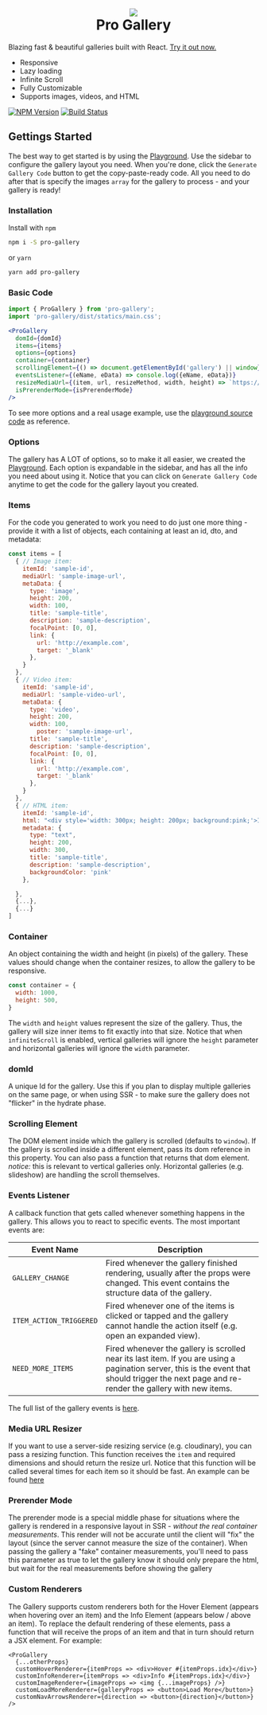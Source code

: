 <h1 align="center">
  <img src="logo.png"/><br/>
  Pro Gallery
</h1>

Blazing fast & beautiful galleries built with React. [Try it out now.](https://pro-gallery.surge.sh)
 - Responsive
 - Lazy loading
 - Infinite Scroll
 - Fully Customizable
 - Supports images, videos, and HTML

[![NPM Version](https://img.shields.io/npm/v/pro-gallery.svg?style=flat)](https://www.npmjs.com/package/pro-gallery)
[![Build Status](https://travis-ci.org/wix/pro-gallery.svg?branch=master)](https://travis-ci.com/wix/pro-gallery)


## Gettings Started
The best way to get started is by using the [Playground](https://pro-gallery.surge.sh). Use the sidebar to configure the gallery layout you need. When you're done,  click the `Generate Gallery Code` button to get the copy-paste-ready code.
All you need to do after that is specify the images `array` for the gallery to process - and your gallery is ready!

### Installation
Install with `npm`
```sh
npm i -S pro-gallery
```
or `yarn`
```sh
yarn add pro-gallery
```

### Basic Code
```jsx
import { ProGallery } from 'pro-gallery';
import 'pro-gallery/dist/statics/main.css';

<ProGallery
  domId={domId}
  items={items}
  options={options}
  container={container}
  scrollingElement={() => document.getElementById('gallery') || window}
  eventsListener={(eName, eData) => console.log({eName, eData})}
  resizeMediaUrl={(item, url, resizeMethod, width, height) => `https://...`}
  isPrerenderMode={isPrerenderMode}
/>
```

To see more options and a real usage example, use the [playground source code](https://github.com/wix/pro-gallery/blob/master/packages/playground/src/components/App/App.js) as reference.

### Options
The gallery has A LOT of options, so to make it all easier, we created the [Playground](https://pro-gallery.surge.sh). Each option is expandable in the sidebar, and has all the info you need about using it.
Notice that you can click on `Generate Gallery Code` anytime to get the code for the gallery layout you created.

### Items
For the code you generated to work you need to do just one more thing - provide it with a list of objects, each containing at least an id, dto, and metadata:
```jsx
const items = [
  { // Image item:
    itemId: 'sample-id',
    mediaUrl: 'sample-image-url',
    metaData: {
      type: 'image',
      height: 200,
      width: 100,
      title: 'sample-title',
      description: 'sample-description',
      focalPoint: [0, 0],
      link: {
        url: 'http://example.com',
        target: '_blank'
      },
    }
  },
  { // Video item:
    itemId: 'sample-id',
    mediaUrl: 'sample-video-url',
    metaData: {
      type: 'video',
      height: 200,
      width: 100,
  		poster: 'sample-image-url',
      title: 'sample-title',
      description: 'sample-description',
      focalPoint: [0, 0],
      link: {
        url: 'http://example.com',
        target: '_blank'
      },
    }
  },
  { // HTML item:
    itemId: 'sample-id',
    html: "<div style='width: 300px; height: 200px; background:pink;'>I am a text block</div>",
    metadata: {
      type: "text",
      height: 200,
      width: 300,
      title: 'sample-title',
      description: 'sample-description',
      backgroundColor: 'pink'
    },

  },
  {...},
  {...}
]
```

### Container
An object containing the width and height (in pixels) of the gallery.
These values should change when the container resizes, to allow the gallery to be responsive.
```js
const container = {
  width: 1000,
  height: 500,
}
```
The `width` and `height` values represent the size of the gallery. Thus, the gallery will size inner items to fit exactly into that size. Notice that when `infiniteScroll` is enabled, vertical galleries will ignore the `height` parameter and horizontal galleries will ignore the `width` parameter.

### domId
A unique Id for the gallery. Use this if you plan to display multiple galleries on the same page, or when using SSR - to make sure the gallery does not "flicker" in the hydrate phase.

### Scrolling Element
The DOM element inside which the gallery is scrolled (defaults to `window`). If the gallery is scrolled inside a different element, pass its dom reference in this property. You can also pass a function that returns that dom element.
*notice:* this is relevant to vertical galleries only. Horizontal galleries (e.g. slideshow) are handling the scroll themselves.

### Events Listener
A callback function that gets called whenever something happens in the gallery. This allows you to react to specific events.
The most important events are:

| Event Name        |  Description  |
| --------------- | ----------- |
| `GALLERY_CHANGE`  | Fired whenever the gallery finished rendering, usually after the props were changed. This event contains the structure data of the gallery. |
| `ITEM_ACTION_TRIGGERED`  | Fired whenever one of the items is clicked or tapped and the gallery cannot handle the action itself (e.g. open an expanded view). |
| `NEED_MORE_ITEMS`  | Fired whenever the gallery is scrolled near its last item. If you are using a pagination server, this is the event that should trigger the next page and re-render the gallery with new items. |

The full list of the gallery events is [here](https://github.com/wix/pro-gallery/blob/master/packages/gallery/src/common/constants/events.js).

### Media URL Resizer
If you want to use a server-side resizing service (e.g. cloudinary), you can pass a resizing function. This function receives the `item` and required dimensions and should return the resize url. Notice that this function will be called several times for each item so it should be fast.
An example can be found [here](https://github.com/wix/pro-gallery/blob/a3d858fc275135e73b233392c3eb927bd47bd8d0/packages%2Fplayground%2Fsrc%2Futils%2FitemResizer.js)

### Prerender Mode
The prerender mode is a special middle phase for situations where the gallery is rendered in a responsive layout in SSR - *without the real container measurements*. This render will not be accurate until the client will "fix" the layout (since the server cannot measure the size of the container).
When passing the gallery a "fake" container measurements, you'll need to pass this parameter as true to let the gallery know it should only prepare the html, but wait for the real measurements before showing the gallery

### Custom Renderers
The Gallery supports custom renderers both for the Hover Element (appears when hovering over an item) and the Info Element (appears below / above an item).
To replace the default rendering of these elements, pass a function that will receive the props of an item and that in turn should return a JSX element. For example:
```
<ProGallery
  {...otherProps}
  customHoverRenderer={itemProps => <div>Hover #{itemProps.idx}</div>}
  customInfoRenderer={itemProps => <div>Info #{itemProps.idx}</div>}
  customImageRenderer={imageProps => <img {...imageProps} />}
  customLoadMoreRenderer={galleryProps => <button>Load More</button>}
  customNavArrowsRenderer={direction => <button>{direction}</button>}
/>
```
